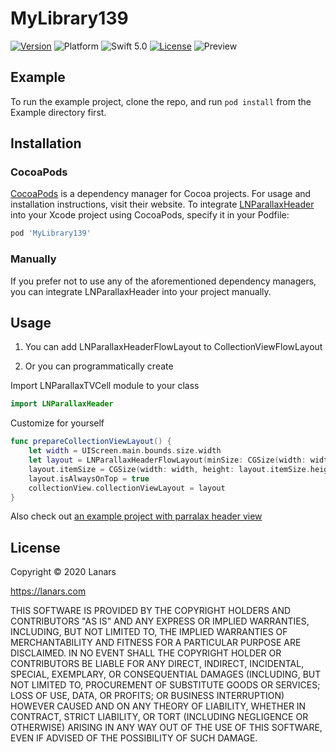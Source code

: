 # MyLibrary139

[![Version](https://img.shields.io/cocoapods/v/MyLibrary139.svg?style=flat)](https://cocoapods.org/pods/MyLibrary139)
![Platform](http://img.shields.io/badge/platform-iOS-green.svg?style=flat)
![Swift 5.0](https://img.shields.io/badge/Swift-5.0-orange.svg)
[![License](http://img.shields.io/badge/license-BSD-lightgrey.svg?style=flat)](https://github.com/OleksandrLan/MyLibrary139/blob/master/LICENSE)
![Preview](https://github.com/OleksandrLan/MyLibrary139/blob/master/Resources/Demo.gif)

## Example


To run the example project, clone the repo, and run `pod install` from the Example directory first.

## Installation

### CocoaPods

[CocoaPods](https://cocoapods.org) is a dependency manager for Cocoa projects. For usage and installation instructions, visit their website. To integrate [LNParallaxHeader](https://github.com/OleksandrLan/MyLibrary139) into your Xcode project using CocoaPods, specify it in your Podfile:

```ruby
pod 'MyLibrary139'
```

### Manually

If you prefer not to use any of the aforementioned dependency managers, you can integrate LNParallaxHeader into your project manually.

## Usage

1. You can add LNParallaxHeaderFlowLayout  to CollectionViewFlowLayout

2. Or you can programmatically create

Import LNParallaxTVCell module to your class 
```swift
import LNParallaxHeader
```
Сustomize for yourself

```swift
func prepareCollectionViewLayout() {
    let width = UIScreen.main.bounds.size.width
    let layout = LNParallaxHeaderFlowLayout(minSize: CGSize(width: width, height: 44.0), size: CGSize(width: width, height: 180.0))
    layout.itemSize = CGSize(width: width, height: layout.itemSize.height)
    layout.isAlwaysOnTop = true
    collectionView.collectionViewLayout = layout
}
```

Also check out [an example project with parralax header view](https://github.com/OleksandrLan/MyLibrary139/tree/master/Example)

## License

Copyright © 2020 Lanars

https://lanars.com

THIS SOFTWARE IS PROVIDED BY THE COPYRIGHT HOLDERS AND CONTRIBUTORS "AS IS"
AND ANY EXPRESS OR IMPLIED WARRANTIES, INCLUDING, BUT NOT LIMITED TO, THE
IMPLIED WARRANTIES OF MERCHANTABILITY AND FITNESS FOR A PARTICULAR PURPOSE ARE
DISCLAIMED. IN NO EVENT SHALL THE COPYRIGHT HOLDER OR CONTRIBUTORS BE LIABLE
FOR ANY DIRECT, INDIRECT, INCIDENTAL, SPECIAL, EXEMPLARY, OR CONSEQUENTIAL
DAMAGES (INCLUDING, BUT NOT LIMITED TO, PROCUREMENT OF SUBSTITUTE GOODS OR
SERVICES; LOSS OF USE, DATA, OR PROFITS; OR BUSINESS INTERRUPTION) HOWEVER
CAUSED AND ON ANY THEORY OF LIABILITY, WHETHER IN CONTRACT, STRICT LIABILITY,
OR TORT (INCLUDING NEGLIGENCE OR OTHERWISE) ARISING IN ANY WAY OUT OF THE USE
OF THIS SOFTWARE, EVEN IF ADVISED OF THE POSSIBILITY OF SUCH DAMAGE.
